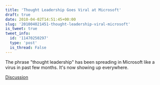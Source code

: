 ```yaml
---
title: 'Thought Leadership Goes Viral at Microsoft'
draft: true
date: 2010-04-02T14:51:45+00:00
slug: '201004021451-thought-leadership-viral-microsoft'
is_tweet: true
tweet_info:
  id: '11470250297'
  type: 'post'
  is_thread: False
---
```




The phrase "thought leadership" has been spreading in Microsoft like a virus in past few months. It's now showing up everywhere.

[Discussion](https://x.com/sytelus/status/11470250297)

